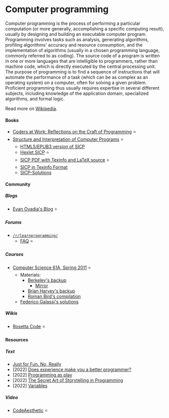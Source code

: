 # Computer programming

Computer programming is the process of performing a particular computation (or more generally, accomplishing a specific computing result), usually by designing and building an executable computer program. Programming involves tasks such as analysis, generating algorithms, profiling algorithms' accuracy and resource consumption, and the implementation of algorithms (usually in a chosen programming language, commonly referred to as coding). The source code of a program is written in one or more languages that are intelligible to programmers, rather than machine code, which is directly executed by the central processing unit. The purpose of programming is to find a sequence of instructions that will automate the performance of a task (which can be as complex as an operating system) on a computer, often for solving a given problem. Proficient programming thus usually requires expertise in several different subjects, including knowledge of the application domain, specialized algorithms, and formal logic.

Read more on [Wikipedia](https://en.wikipedia.org/wiki/Computer_programming).

#### Books
- [Coders at Work: Reflections on the Craft of Programming](https://codersatwork.com) ⭐
- [Structure and Interpretation of Computer Programs](https://en.wikipedia.org/wiki/Structure_and_Interpretation_of_Computer_Programs) ⭐
    - [HTML5/EPUB3 version of SICP](https://github.com/sarabander/sicp)
    - [Hexlet SICP](https://sicp.hexlet.io) ⭐
    - [SICP PDF with Texinfo and LaTeX source](https://github.com/sarabander/sicp-pdf) ⭐
    - [SICP in Texinfo Format](https://www.neilvandyke.org/sicp-texi)
    - [SICP-Solutions](http://community.schemewiki.org/?SICP-Solutions)

#### Community

##### Blogs
- [Evan Ovadia's Blog](https://verdagon.dev) ⭐

##### Forums
- [`/r/learnprogramming/`](https://www.reddit.com/r/learnprogramming)
    - [FAQ](https://www.reddit.com/r/learnprogramming/wiki/faq) ⭐

##### Courses
- [Computer Science 61A, Spring 2011](https://archive.org/details/ucberkeley-webcast-PL3E89002AA9B9879E?sort=titleSorter) ⭐
    - Materials:
        - [Berkeley's backup](https://wla.berkeley.edu/~cs61a/sp11)
            - [Mirror](https://inst.eecs.berkeley.edu//~cs61a/sp11)
        - [Brian Harvey's backup](https://people.eecs.berkeley.edu/~bh/61a-pages)
        - [Roman Bird's compilation](https://romanbird.github.io/sicp)
    - [Federico Galassi's solutions](https://github.com/fgalassi/cs61a-sp11)

##### Wikis
- [Rosetta Code](https://rosettacode.org/wiki/Rosetta_Code) ⭐

#### Resources

##### Text
- [Just for Fun. No, Really](https://justforfunnoreally.dev)
- [2022] [Does experience make you a better programmer?](https://austinhenley.com/blog/experienceversusskill.html)
- [2022] [Programming as play](https://austinhenley.com/blog/programmingasplay.html)
- [2022] [The Secret Art of Storytelling in Programming](https://semaphoreci.com/blog/storytelling-programming)
- [2022] [Variables](https://nested.substack.com/p/variables)

##### Video
- [CodeAesthetic](https://www.youtube.com/@CodeAesthetic) ⭐
